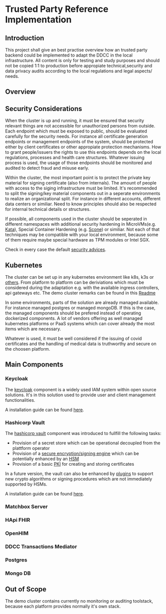 # Trusted Party Reference Implementation

## Introduction

This project shall give an best practise overview how an trusted party backend could be implemented to adapt the DDCC in the local infrastructure. All content is only for testing and study purposes and should not be copied 1:1 to production before appropiate technical,security and data privacy audits according to the local regulations and legal aspects/ needs. 

## Overview

## Security Considerations

When the cluster is up and running, it must be ensured that security relevant things are not accessible for unauthorized persons from outside. Each endpoint which must be exposed to public, should be evaluated carefully for the security needs. For instance all certificate generation endpoints or management endpoints of the system, should be protected either by client certificates or other appropiate protection mechanisms. How to grant people/issuers the rights to use this endpoints depends on the local regulations, processes and health care structures. Whatever issuing process is used, the usage of those endpoints should be monitored and audited to detect fraud and misuse early. 

Within the cluster, the most important point is to protect the private key material for signing certificate (also from internals). The amount of people with access to the siging infrastructure must be limited. It's recommended to split the signing/key material components out in a seperate environments to realize an organizational split. For instance in different accounts, different data centers or similiar. Need to know principles should also be respected for internal technical details or structures. 

If possible, all components used in the cluster should be seperated in different namespaces with additional security hardening in MicroVMs(e.g. [Kata](https://katacontainers.io)), Special Container Hardening (e.g. [Scone](https://scontain.com/index.html?lang=en)) or similiar. Not each of that techniques may be compatible with your local environment, because some of them require maybe special hardware as TPM modules or Intel SGX.

Check in every case the default [security advices](https://kubernetes.io/docs/tasks/administer-cluster/securing-a-cluster/).

## Kubernetes

The cluster can be set up in any kubernetes environment like k8s, k3s or [others](https://kubernetes.io/de/docs/setup/). From platform to platform can be deriviations which must be considered during the adaptation e.g. with the available ingress controllers, api gateways etc. The demo cluster remarks can be found in this [Readme](https://github.com/WorldHealthOrganization/ddcc-trusted-party-reference-implementation/blob/master/kubernetes/README.md)

In some environments, parts of the solution are already managed available. For instance managed postgres or managed mongoDB. If this is the case, the managed components should be prefered instead of operating dockerized components. A lot of vendors offering as well managed kubernetes platforms or PaaS systems which can cover already the most items which are necessary. 

Whatever is used, it must be well considered if the issuing of covid certificates and the handling of medical data is truthworthy and secure on the choosen platform. 

## Main Components

### Keycloak

The [keycloak](https://github.com/keycloak/keycloak) component is a widely used IAM system within open source solutions. It's in this solution used to provide user and client management functionalities. 

A installation guide can be found [here](https://github.com/WorldHealthOrganization/ddcc-trusted-party-reference-implementation/blob/master/docs/KEYCLOAK.md).

### Hashicorp Vault

The [hashicorp vault](https://github.com/hashicorp/vault) component was introduced to fullfill the following tasks: 

- Provision of a secret store which can be operational decoupled from the plattform operator
- Provision of a [secure encryption/signing engine](https://learn.hashicorp.com/tutorials/vault/eaas-transit) which can be potentially enhanced by an [HSM](https://www.vaultproject.io/docs/enterprise/hsm)
- Provision of a basic [PKI](https://learn.hashicorp.com/tutorials/vault/pki-engine) for creating and storing certificates

In a future version, the vault can also be enhanced by [plugins](https://www.vaultproject.io/docs/internals/plugins) to support new crypto algorithms or signing procedures which are not immediately supported by HSMs.

A installation guide can be found [here](https://github.com/WorldHealthOrganization/ddcc-trusted-party-reference-implementation/blob/master/docs/HASHICORPVAULT.md).

### Matchbox Server

### HApi FHIR

### OpenHIM

### DDCC Transactions Mediator

### Postgres

### Mongo DB



## Out of Scope

The demo cluster contains currently no monitoring or auditing toolstack, because each platform provides normally it's own stack. 





